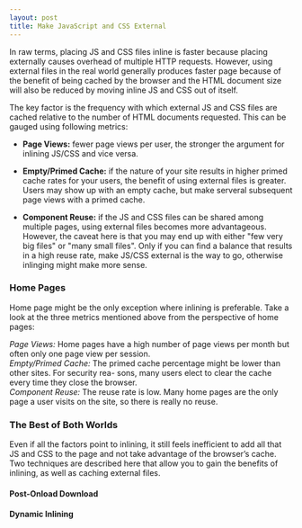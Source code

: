 ```yaml
---
layout: post
title: Make JavaScript and CSS External
---
```


In raw terms, placing JS and CSS files inline is faster because placing externally causes overhead of multiple HTTP requests. However, using external files in the real world generally produces faster page because of the benefit of being cached by the browser and the HTML document size will also be reduced by moving inline JS and CSS out of itself.

The key factor is the frequency with which external JS and CSS files are cached relative to the number of HTML documents requested. This can be gauged using following metrics:

- **Page Views:** fewer page views per user, the stronger the argument for inlining JS/CSS and vice versa.

- **Empty/Primed Cache:** if the nature of your site results in higher primed cache rates for your users, the benefit of using external files is greater. Users may show up with an empty cache, but make serveral subsequent page views with a primed cache.

- **Component Reuse:** if the JS and CSS files can be shared among multiple pages, using external files becomes more advantageous. However, the caveat here is that you may end up with either "few very big files" or "many small files". Only if you can find a balance that results in a high reuse rate, make JS/CSS external is the way to go, otherwise inlinging might make more sense.

### Home Pages
Home page might be the only exception where inlining is preferable. Take a look at the three metrics mentioned above from the perspective of home pages:

*Page Views:* Home pages have a high number of page views per month but often only one page view per session.  
*Empty/Primed Cache:* The primed cache percentage might be lower than other sites. For security rea- sons, many users elect to clear the cache every time they close the browser.  
*Component Reuse:* The reuse rate is low. Many home pages are the only page a user visits on the site, so there is really no reuse.

### The Best of Both Worlds
Even if all the factors point to inlining, it still feels inefficient to add all that JS and CSS to the page and not take advantage of the browser’s cache. Two techniques are described here that allow you to gain the benefits of inlining, as well as caching external files.

#### Post-Onload Download

#### Dynamic Inlining
